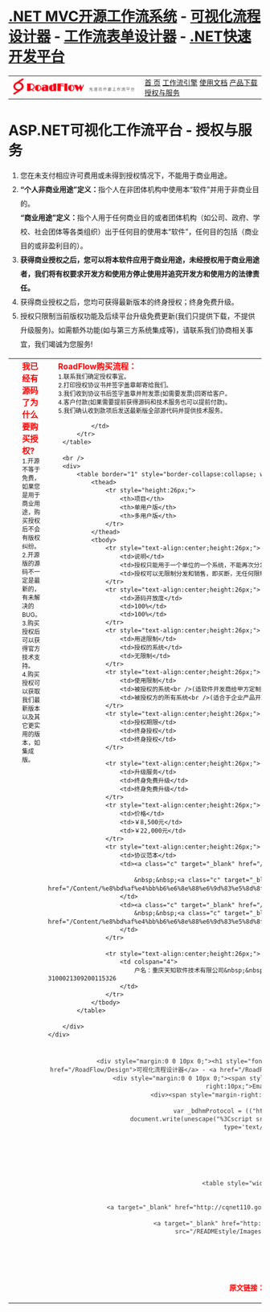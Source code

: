 
<body>
    <div class="head_top">
        <div class="head_topdiv">
            <h1 class="head_toptxt"><a href="/RoadFlow" class="b">.NET MVC开源工作流系统</a> - <a href="/RoadFlow/Design" class="b">可视化流程设计器</a> - <a href="/RoadFlow/From" class="b">工作流表单设计器</a> - <a href="/RoadFlow" class="b">.NET快速开发平台</a></h1>
        </div>
    </div>
    <div class="div_main" style="margin-top:20px;">
        <table style="width:100%" cellpadding="0" cellspacing="0" border="0">
            <tr>
                <td style="width:250px;"><a href="/"><img style="border:0;" src="/READMEstyle/Images/logo.png" alt=".NET MVC开源工作流平台,可视化流程设计器" /></a></td>
                <td class="head_nva">
                    <span><a href="/">首 页</a></span>
                    <span><a href="/WorkFlow">工作流引擎</a></span>
                    <span><a href="/Doc/Default.aspx">使用文档</a></span>
                    <span><a href="/Download">产品下载</a></span>
                    <span><a href="/Service">授权与服务</a></span>
                </td>
            </tr>
        </table>
    </div>
    <div class="head_line"></div>
    

<div class="div_main" style="margin-top:30px;">
    <div>
        <h1 class="prouct_title">ASP.NET可视化工作流平台 - 授权与服务</h1>
        <div class="product_content">
            <ol style="line-height:28px;">
            <li>
                您在未支付相应许可费用或未得到授权情况下，不能用于商业用途。 
            </li>
            <li>
                <b>“个人非商业用途”定义：</b>指个人在非团体机构中使用本“软件”并用于非商业目的。<br />
                <b>“商业用途”定义：</b>指个人用于任何商业目的或者团体机构（如公司、政府、学校、社会团体等各类组织）出于任何目的使用本“软件”，任何目的包括（商业目的或非盈利目的）。 
            </li>
            <li>
                <b>获得商业授权之后，您可以将本软件应用于商业用途，未经授权用于商业用途者，我们将有权要求开发方和使用方停止使用并追究开发方和使用方的法律责任。</b> 
            </li>
            <li>
                获得商业授权之后，您均可获得最新版本的终身授权；终身免费升级。
            </li>
            <li>
                授权只限制当前版权功能及后续平台升级免费更新(我们只提供下载，不提供升级服务)。如需额外功能(如与第三方系统集成等)，请联系我们协商相关事宜，我们竭诚为您服务!
            </li>    
            </ol>
        </div>
        <table border="0" style="width:100%;">
            <tr>
                <td style="vertical-align:top;">
        <div class="product_content" style="font-size:14px; font-weight:bold; padding-left:20px;">
            <div style="color:red;font-size:16px">我已经有源码了为什么要购买授权?</div>
            <div style="font-weight:normal; font-size:12px;">
                <div>1.开源不等于免费，如果您是用于商业用途，购买授权后不会有版权纠纷。</div>
                <div>2.开源版的源码不一定是最新的，有未解决的BUG。</div>
                <div>3.购买授权后可以获得官方技术支持。</div>
                <div>4.购买授权可以获取我们最新版本以及其它更实用的版本，如集成版。</div>
            </div>
        </div></td>
                <td style="vertical-align:top">
        <div class="product_content" style="font-size:14px; font-weight:bold; padding-left:20px;">
                <div style="color:red;font-size:16px">RoadFlow购买流程：</div>
                <div style="font-weight:normal; font-size:12px;">
                    <div>1.联系我们确定授权事宜。</div>
                    <div>2.打印授权协议书并签字盖章邮寄给我们。</div>
                    <div>3.我们收到协议书后签字盖章并附发票(如需要发票)回寄给客户。</div>
                    <div>4.客户付款(如果需要提前获得源码和技术服务也可以提前付款)。</div>
                    <div>5.我们确认收到款项后发送最新版全部源代码并提供技术服务。</div>
                </div>
            </div>
        

                </td>
            </tr>
        </table>
        
        <br />
        <div>
            <table border="1" style="border-collapse:collapse; width:95%;" align="center">
                <thead>
                    <tr style="height:26px;">
                        <th>项目</th>
                        <th>单用户版</th>
                        <th>多用户版</th>
                    </tr>
                </thead>
                <tbody>
                    <tr style="text-align:center;height:26px;">
                        <td>说明</td>
                        <td>授权只能用于一个单位的一个系统，不能再次分发。</td>
                        <td>授权可以无限制分发和销售，即买断，无任何限制。</td>
                    </tr>
                    <tr style="text-align:center;height:26px;">
                        <td>源码开放度</td>
                        <td>100%</td>
                        <td>100%</td>
                    </tr>
                    <tr style="text-align:center;height:26px;">
                        <td>用途限制</td>
                        <td>授权的系统</td>
                        <td>无限制</td>
                    </tr>
                    <tr style="text-align:center;height:26px;">
                        <td>使用限制</td>
                        <td>被授权的系统<br />(适软件开发商给甲方定制开发系统或<br />企业内部开发自己使用的系统)</td>
                        <td>被授权方的所有系统<br />(适合于企业产品开发或<br />软件开发商给不同甲方开发不同系统)</td>
                    </tr>
                    <tr style="text-align:center;height:26px;">
                        <td>授权期限</td>
                        <td>终身授权</td>
                        <td>终身授权</td>
                    </tr>
                    
                    <tr style="text-align:center;height:26px;">
                        <td>升级服务</td>
                        <td>终身免费升级</td>
                        <td>终身免费升级</td>
                    </tr>
                    <tr style="text-align:center;height:26px;">
                        <td>价格</td>
                        <td>￥8,500元</td>
                        <td>￥22,000元</td>
                    </tr>
                    <tr style="text-align:center;height:26px;">
                        <td>协议范本</td>
                        <td><a class="c" target="_blank" href="/Content/1.pdf">软件授权协议书(单用户版)</a>

                            &nbsp;&nbsp;<a class="c" target="_blank" href="/Content/%e8%bd%af%e4%bb%b6%e6%8e%88%e6%9d%83%e5%8d%8f%e8%ae%ae%e4%b9%a6(%e5%8d%95%e7%94%a8%e6%88%b7%e7%89%88).doc">word版下载</a>
                        </td>
                        <td><a class="c" target="_blank" href="/Content/2.pdf">软件授权协议书(多用户版)</a>
                            &nbsp;&nbsp;<a class="c" target="_blank" href="/Content/%e8%bd%af%e4%bb%b6%e6%8e%88%e6%9d%83%e5%8d%8f%e8%ae%ae%e4%b9%a6(%e5%a4%9a%e7%94%a8%e6%88%b7%e7%89%88).doc">word版下载</a>
                        </td>
                    </tr>
                    
                    <tr style="text-align:center;height:26px;">
                        <td colspan="4">
                            户名：重庆天知软件技术有限公司&nbsp;&nbsp;&nbsp;&nbsp;开户行：工行重庆两路口支行&nbsp;&nbsp;&nbsp;&nbsp;账号：3100021309200115326
                        </td>
                    </tr>
                </tbody>
            </table>
            
        </div>
    </div>
</div>
<div class="head_line"></div>
<div class="div_main" style="margin-top:20px; text-align:center; color:#333333; width:1000px; ">
    <table style="width:900px; margin:0 auto;" border="0">
        <tr>
            
            <td>
                <div style="margin:0 0 10px 0;"><h1 style="font-size:12px; font-weight:normal;"><a href="/RoadFlow">.NET开源工作流引擎</a> - <a href="/RoadFlow/Design">可视化流程设计器</a> - <a href="/RoadFlow/From">工作流表单设计器</a> - <a href="/WorkFlow">.NET快速开发平台</a></h1></div>
                <div style="margin:0 0 10px 0;"><span style="margin-right:10px;">技术支持/咨询QQ：493501010</span><span style="margin-right:10px;">Email:roadflow@foxmail.com</span></div>
                <div><span style="margin-right:10px;">Copyright(C) 2013-2016 天知软件.All rights reserved</span>
                    <script type="text/javascript">
                        var _bdhmProtocol = (("https:" == document.location.protocol) ? " https://" : " http://");
                        document.write(unescape("%3Cscript src='" + _bdhmProtocol + "hm.baidu.com/h.js%3F4c9d4d0a7aa6b9b83c9e5385cbafa96c' type='text/javascript'%3E%3C/script%3E"));
                    </script>
                </div>
            </td>
            
        </tr>
    </table>
    <table style="width:900px; margin:0 auto;" border="0">
        <tr>
            <td>
                <a target="_blank" href="http://cqnet110.gov.cn"><img src="/READMEstyle/Images/sentrybox.gif" style="margin-right:30px; border:0;" /></a>
                <a target="_blank" href="http://beian.cqnet110.gov.cn/open/showRecord?id=50010802000170"><img src="/READMEstyle/Images/50010802000170.gif" style="border:0;" /></a>
            </td>
            
        </tr>
    </table>
    <br />
    
</div>

<div>
   <b style="color:red">原文链接：<a href="http://www.cqroad.cn/Service">http://www.cqroad.cn/Service</a></b>
</div>
</body>
</html>
hello add
